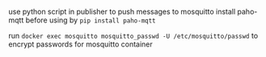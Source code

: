 
use python script in publisher to push messages to mosquitto
install paho-mqtt before using by `pip install paho-mqtt`



run `docker exec mosquitto mosquitto_passwd -U /etc/mosquitto/passwd` to encrypt passwords for mosquitto container